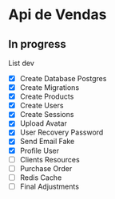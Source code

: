 # Api de Vendas
## In progress
List dev
- [x] Create Database Postgres
- [x] Create Migrations
- [x] Create Products 
- [x] Create Users
- [x] Create Sessions
- [x] Upload Avatar
- [x] User Recovery Password
- [x] Send Email Fake 
- [x] Profile User
- [ ] Clients Resources
- [ ] Purchase Order
- [ ] Redis Cache
- [ ] Final Adjustments